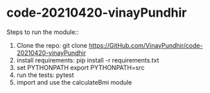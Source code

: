 # code-20210420-vinayPundhir

Steps to run the module::

 1. Clone the repo:
     git clone https://GitHub.com/VinayPundhir/code-20210420-vinayPundhir
 2. install requirements:
     pip install -r requirements.txt
 3. set PYTHONPATH
     export PYTHONPATH=src
 4. run the tests:
     pytest
 5.  import and use the calculateBmi module
